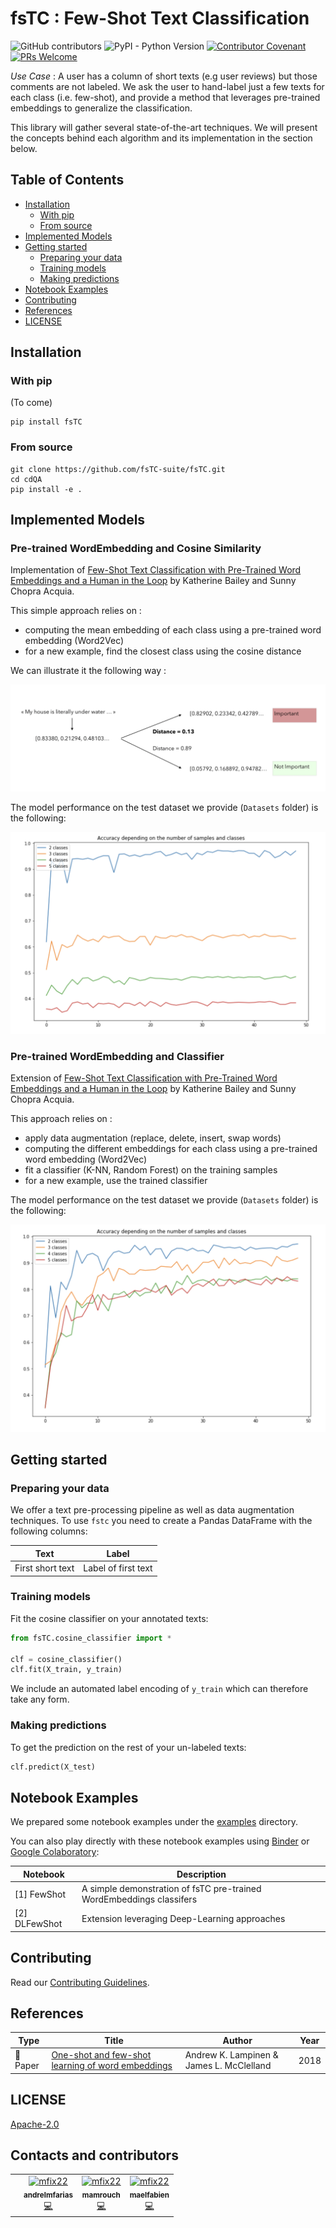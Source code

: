 # fsTC : Few-Shot Text Classification

<img alt="GitHub contributors" src="https://img.shields.io/github/contributors-anon/maelfabien/FewShotTextClassification.svg"> <img alt="PyPI - Python Version" src="https://img.shields.io/pypi/pyversions/3.svg">
[![Contributor Covenant](https://img.shields.io/badge/Contributor%20Covenant-v1.4%20adopted-ff69b4.svg)](.github/CODE_OF_CONDUCT.md)
[![PRs Welcome](https://img.shields.io/badge/PRs-welcome-brightgreen.svg)](http://makeapullrequest.com)

*Use Case* : A user has a column of short texts (e.g user reviews) but those comments are not labeled. We ask the user to hand-label just a few texts for each class (i.e. few-shot), and provide a method that leverages pre-trained embeddings to generalize the classification.

This library will gather several state-of-the-art techniques. We will present the concepts behind each algorithm and its implementation in the section below.

## Table of Contents <!-- omit in toc -->

- [Installation](#Installation)
  - [With pip](#With-pip)
  - [From source](#From-source)
- [Implemented Models](#Models)
- [Getting started](#Getting-started)
  - [Preparing your data](#Preparing-your-data)
  - [Training models](#Training-models)
  - [Making predictions](#Making-predictions)
- [Notebook Examples](#Notebook-Examples)
- [Contributing](#Contributing)
- [References](#References)
- [LICENSE](#LICENSE)

## Installation

### With pip

(To come)

```shell
pip install fsTC
```

### From source

```shell
git clone https://github.com/fsTC-suite/fsTC.git
cd cdQA
pip install -e .
```

## Implemented Models

### Pre-trained WordEmbedding and Cosine Similarity

Implementation of [Few-Shot Text Classification with Pre-Trained Word Embeddings and a Human in the Loop](https://arxiv.org/pdf/1804.02063.pdf) by Katherine Bailey and Sunny Chopra Acquia.

This simple approach relies on :
- computing the mean embedding of each class using a pre-trained word embedding (Word2Vec)
- for a new example, find the closest class using the cosine distance

We can illustrate it the following way :

![images](Images/nlp_fs_4.png)

The model performance on the test dataset we provide (`Datasets` folder) is the following:

![images](Images/perf_1.png)

### Pre-trained WordEmbedding and Classifier

Extension of [Few-Shot Text Classification with Pre-Trained Word Embeddings and a Human in the Loop](https://arxiv.org/pdf/1804.02063.pdf) by Katherine Bailey and Sunny Chopra Acquia.

This approach relies on :
- apply data augmentation (replace, delete, insert, swap words)
- computing the different embeddings for each class using a pre-trained word embedding (Word2Vec)
- fit a classifier (K-NN, Random Forest) on the training samples
- for a new example, use the trained classifier

The model performance on the test dataset we provide (`Datasets` folder) is the following:

![images](Images/perf_2.png)

## Getting started

### Preparing your data

We offer a text pre-processing pipeline as well as data augmentation techniques. To use `fstc` you need to create a Pandas DataFrame with the following columns:

| Text              | Label               |
| ----------------- | --------------------|
| First short text  | Label of first text |

### Training models

Fit the cosine classifier on your annotated texts:

```python
from fsTC.cosine_classifier import *

clf = cosine_classifier()
clf.fit(X_train, y_train)
```

We include an automated label encoding of `y_train` which can therefore take any form.

### Making predictions

To get the prediction on the rest of your un-labeled texts:

```python
clf.predict(X_test)
```

## Notebook Examples

We prepared some notebook examples under the [examples](examples) directory.

You can also play directly with these notebook examples using [Binder](https://gke.mybinder.org/) or [Google Colaboratory](https://colab.research.google.com/notebooks/welcome.ipynb):

| Notebook | Description |
| --- | --- |
| [1] FewShot | A simple demonstration of fsTC pre-trained WordEmbeddings classifers |
| [2] DLFewShot | Extension leveraging Deep-Learning approaches |

## Contributing

Read our [Contributing Guidelines](.github/CONTRIBUTING.md).

## References

| Type                 | Title                                                                                                                                        | Author                                                                                 | Year |
| -------------------- | -------------------------------------------------------------------------------------------------------------------------------------------- | -------------------------------------------------------------------------------------- | ---- |
| :newspaper: Paper    | [One-shot and few-shot learning of word embeddings](https://arxiv.org/abs/1710.10280)                 | Andrew K. Lampinen & James L. McClelland                                   | 2018 |

## LICENSE

[Apache-2.0](LICENSE)

## Contacts and contributors

<table><tr><td align="center">
<td align="center">
<a href="https://github.com/andrelmfarias"><img src="https://avatars3.githubusercontent.com/u/43521764?s=400&v=4" width="100px;" alt="mfix22"/>
<br /><sub><b>andrelmfarias</b></sub>
</a><br /><a href="https://github.com/maelfabien/fsTC/commits?author=andrelmfarias" title="Code">💻      </a></td>
</td>
<td align="center">
<a href="https://github.com/mamrouch"><img src="https://avatars3.githubusercontent.com/u/29277719?s=400&v=4" width="100px;" alt="mfix22"/>
<br /><sub><b>mamrouch</b></sub>
</a><br /><a href="https://github.com/maelfabien/fsTC/commits?author=mamrouch" title="Code">💻      </a></td>
</td>
<td align="center">
<a href="https://github.com/maelfabien"><img src="https://avatars0.githubusercontent.com/u/24256555?v=4" width="100px;" alt="mfix22"/>
<br /><sub><b>maelfabien</b></sub>
</a><br /><a href="https://github.com/maelfabien/fsTC/commits?author=maelfabien" title="Code">💻      </a></td>
</td>
</tr></table>

